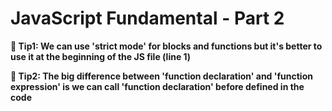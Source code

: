 # JavaScript Fundamental - Part 2

**📝 Tip1: We can use 'strict mode' for blocks and functions but it's better to use it at the beginning of the JS file (line 1)**

**📝 Tip2: The big difference between 'function declaration' and 'function expression' is we can call 'function declaration' before defined in the code**